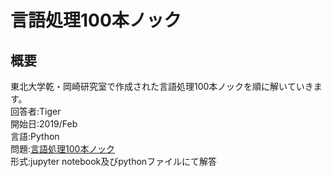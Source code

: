# 言語処理100本ノック
## 概要
東北大学乾・岡崎研究室で作成された言語処理100本ノックを順に解いていきます。  
回答者:Tiger  
開始日:2019/Feb  
言語:Python  
問題:[言語処理100本ノック](http://www.cl.ecei.tohoku.ac.jp/nlp100/)  
形式:jupyter notebook及びpythonファイルにて解答  
